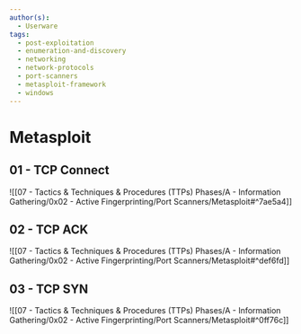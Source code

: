 ```yaml
---
author(s):
  - Userware
tags:
  - post-exploitation
  - enumeration-and-discovery
  - networking
  - network-protocols
  - port-scanners
  - metasploit-framework
  - windows
---
```

# Metasploit

## 01 - TCP Connect

![[07 - Tactics & Techniques & Procedures (TTPs) Phases/A - Information Gathering/0x02 - Active Fingerprinting/Port Scanners/Metasploit#^7ae5a4]]

## 02 - TCP ACK

![[07 - Tactics & Techniques & Procedures (TTPs) Phases/A - Information Gathering/0x02 - Active Fingerprinting/Port Scanners/Metasploit#^def6fd]]

## 03 - TCP SYN

![[07 - Tactics & Techniques & Procedures (TTPs) Phases/A - Information Gathering/0x02 - Active Fingerprinting/Port Scanners/Metasploit#^0ff76c]]